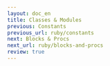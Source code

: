 ```yaml
---
layout: doc_en
title: Classes & Modules
previous: Constants
previous_url: ruby/constants
next: Blocks & Procs
next_url: ruby/blocks-and-procs
review: true
---
```

